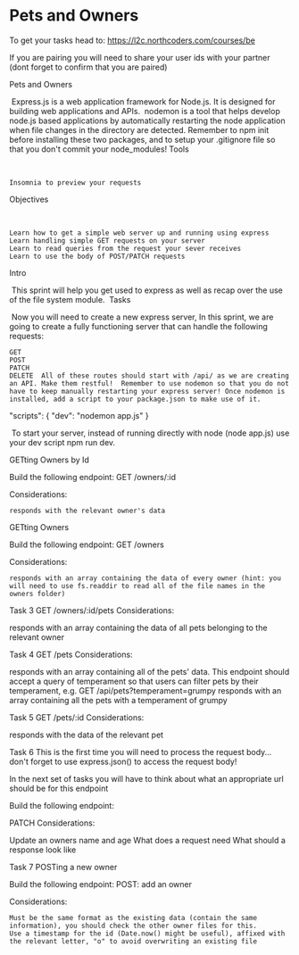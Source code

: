 # Pets and Owners

To get your tasks head to: 
https://l2c.northcoders.com/courses/be

If you are pairing you will need to share your user ids with your partner (dont forget to confirm that you are paired)

Pets and Owners

​ Express.js is a web application framework for Node.js. It is designed for building web applications and APIs. ​ nodemon is a tool that helps develop node.js based applications by automatically restarting the node application when file changes in the directory are detected. ​ Remember to npm init before installing these two packages, and to setup your .gitignore file so that you don't commit your node_modules! ​
Tools

​

    Insomnia to preview your requests ​

Objectives

​

    Learn how to get a simple web server up and running using express
    Learn handling simple GET requests on your server
    Learn to read queries from the request your sever receives
    Learn to use the body of POST/PATCH requests ​

Intro

​ This sprint will help you get used to express as well as recap over the use of the file system module. ​
Tasks

​ Now you will need to create a new express server, In this sprint, we are going to create a fully functioning server that can handle the following requests: ​

    GET
    POST
    PATCH
    DELETE ​ All of these routes should start with /api/ as we are creating an API. Make them restful! ​ Remember to use nodemon so that you do not have to keep manually restarting your express server! Once nodemon is installed, add a script to your package.json to make use of it. ​

"scripts": {
   "dev": "nodemon app.js"
}

​ To start your server, instead of running directly with node (node app.js) use your dev script npm run dev. ​

GETting Owners by Id

Build the following endpoint:
GET /owners/:id

Considerations:

    responds with the relevant owner's data

GETting Owners

Build the following endpoint:
GET /owners

Considerations:

    responds with an array containing the data of every owner (hint: you will need to use fs.readdir to read all of the file names in the owners folder)


Task 3
GET /owners/:id/pets
Considerations:

responds with an array containing the data of all pets belonging to the relevant owner

Task 4
GET /pets
Considerations:

responds with an array containing all of the pets' data.
This endpoint should accept a query of temperament so that users can filter pets by their temperament, e.g. GET /api/pets?temperament=grumpy responds with an array containing all the pets with a temperament of grumpy

Task 5
GET /pets/:id
Considerations:

responds with the data of the relevant pet

Task 6
This is the first time you will need to process the request body... don't forget to use express.json() to access the request body!

In the next set of tasks you will have to think about what an appropriate url should be for this endpoint

Build the following endpoint:

PATCH
Considerations:​

Update an owners name and age
What does a request need
What should a response look like

Task 7
POSTing a new owner

Build the following endpoint:
POST: add an owner

Considerations:

    Must be the same format as the existing data (contain the same information), you should check the other owner files for this.
    Use a timestamp for the id (Date.now() might be useful), affixed with the relevant letter, "o" to avoid overwriting an existing file
